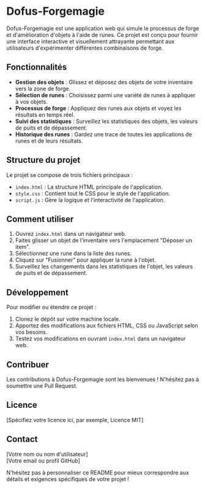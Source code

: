 # Dofus-Forgemagie

Dofus-Forgemagie est une application web qui simule le processus de forge et d'amélioration d'objets à l'aide de runes. Ce projet est conçu pour fournir une interface interactive et visuellement attrayante permettant aux utilisateurs d'expérimenter différentes combinaisons de forge.

## Fonctionnalités

- **Gestion des objets** : Glissez et déposez des objets de votre inventaire vers la zone de forge.
- **Sélection de runes** : Choisissez parmi une variété de runes à appliquer à vos objets.
- **Processus de forge** : Appliquez des runes aux objets et voyez les résultats en temps réel.
- **Suivi des statistiques** : Surveillez les statistiques des objets, les valeurs de puits et de dépassement.
- **Historique des runes** : Gardez une trace de toutes les applications de runes et de leurs résultats.

## Structure du projet

Le projet se compose de trois fichiers principaux :

- `index.html` : La structure HTML principale de l'application.
- `style.css` : Contient tout le CSS pour le style de l'application.
- `script.js` : Gère la logique et l'interactivité de l'application.

## Comment utiliser

1. Ouvrez `index.html` dans un navigateur web.
2. Faites glisser un objet de l'inventaire vers l'emplacement "Déposer un item".
3. Sélectionnez une rune dans la liste des runes.
4. Cliquez sur "Fusionner" pour appliquer la rune à l'objet.
5. Surveillez les changements dans les statistiques de l'objet, les valeurs de puits et de dépassement.

## Développement

Pour modifier ou étendre ce projet :

1. Clonez le dépôt sur votre machine locale.
2. Apportez des modifications aux fichiers HTML, CSS ou JavaScript selon vos besoins.
3. Testez vos modifications en ouvrant `index.html` dans un navigateur web.

## Contribuer

Les contributions à Dofus-Forgemagie sont les bienvenues ! N'hésitez pas à soumettre une Pull Request.

## Licence

[Spécifiez votre licence ici, par exemple, Licence MIT]

## Contact

[Votre nom ou nom d'utilisateur]  
[Votre email ou profil GitHub]

N'hésitez pas à personnaliser ce README pour mieux correspondre aux détails et exigences spécifiques de votre projet !
